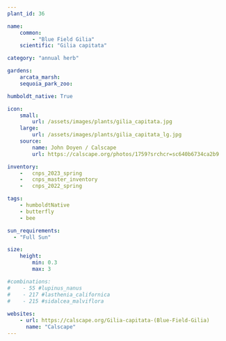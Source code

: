 ```yaml
---
plant_id: 36

name: 
    common: 
        - "Blue Field Gilia"   
    scientific: "Gilia capitata" 

category: "annual herb"

gardens:
    arcata_marsh:
    sequoia_park_zoo:

humboldt_native: True

icon: 
    small: 
        url: /assets/images/plants/gilia_capitata.jpg 
    large: 
        url: /assets/images/plants/gilia_capitata_lg.jpg 
    source: 
        name: John Doyen / Calscape 
        url: https://calscape.org/photos/1759?srchcr=sc640b6734ca2b9

inventory: 
    -   cnps_2023_spring
    -   cnps_master_inventory
    -   cnps_2022_spring

tags: 
    - humboldtNative
    - butterfly
    - bee

sun_requirements:
  - "Full Sun"

size:
    height: 
        min: 0.3
        max: 3

#combinations: 
#    - 55 #lupinus_nanus
#    - 217 #lasthenia_californica
#    - 215 #sidalcea_malviflora 
 
websites:
    - url: https://calscape.org/Gilia-capitata-(Blue-Field-Gilia) 
      name: "Calscape"
---
```



